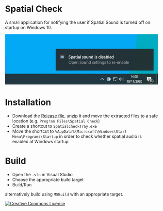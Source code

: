 # Spatial Check
A small application for notifying the user if Spatial Sound is turned off on startup on Windows 10.

![Screenshot](screenshot.png)

# Installation
- Download the [Release file](https://github.com/andersfischernielsen/Spatial-Check/releases/latest), unzip it and move the extracted files to a safe location (e.g. `Program Files\Spatial Check`)
- Create a shortcut to `SpatialCheckTray.exe`
- Move the shortcut to `%AppData%\Microsoft\Windows\Start Menu\Programs\Startup` in order to check whether spatial audio is enabled at Windows startup

# Build
- Open the `.sln` in Visual Studio
- Choose the appropriate build target
- Build/Run

alternatively build using `MSBuild` with an appropriate target. 

<a rel="license" href="http://creativecommons.org/licenses/by-nc/4.0/"><img alt="Creative Commons License" style="border-width:0" src="https://i.creativecommons.org/l/by-nc/4.0/80x15.png" /></a>
